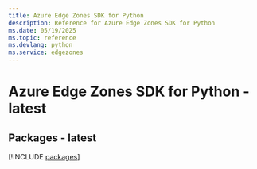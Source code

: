 ```yaml
---
title: Azure Edge Zones SDK for Python
description: Reference for Azure Edge Zones SDK for Python
ms.date: 05/19/2025
ms.topic: reference
ms.devlang: python
ms.service: edgezones
---
```

# Azure Edge Zones SDK for Python - latest
## Packages - latest
[!INCLUDE [packages](edge-zones-index.md)]
